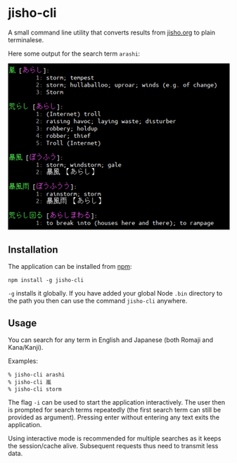 # jisho-cli

A small command line utility that converts results from [jisho.org](https://jisho.org) to plain terminalese.

Here some output for the search term `arashi`:

![screenshot](https://raw.githubusercontent.com/brunnerh/jisho-cli/master/readme-files/screenshot.png)

## Installation

The application can be installed from [npm](https://www.npmjs.com/):

```shell
npm install -g jisho-cli
```

`-g` installs it globally. If you have added your global Node `.bin` directory to the path you then can use the command `jisho-cli` anywhere.

## Usage

You can search for any term in English and Japanese (both Romaji and Kana/Kanji).

Examples:

```shell
% jisho-cli arashi
% jisho-cli 嵐
% jisho-cli storm
```

The flag `-i` can be used to start the application interactively. The user then is prompted for search terms repeatedly (the first search term can still be provided as argument). Pressing enter without entering any text exits the application.

Using interactive mode is recommended for multiple searches as it keeps the session/cache alive. Subsequent requests thus need to transmit less data.
